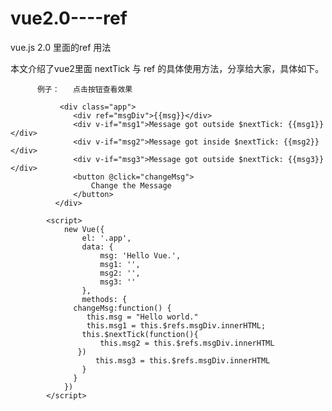 # vue2.0----ref
vue.js 2.0 里面的ref 用法
 
 
 本文介绍了vue2里面  nextTick 与 ref  的具体使用方法，分享给大家，具体如下。
 
 
   
        
          例子：   点击按钮查看效果
            
               <div class="app">
                  <div ref="msgDiv">{{msg}}</div>
                  <div v-if="msg1">Message got outside $nextTick: {{msg1}}</div>
                  <div v-if="msg2">Message got inside $nextTick: {{msg2}}</div>
                  <div v-if="msg3">Message got outside $nextTick: {{msg3}}</div>
                  <button @click="changeMsg">
                      Change the Message
                  </button>
              </div>
              
            <script>
                new Vue({
                    el: '.app',
                    data: {
                        msg: 'Hello Vue.',
                        msg1: '',
                        msg2: '',
                        msg3: ''
                    },
                    methods: {
                  changeMsg:function() {
                     this.msg = "Hello world."
                     this.msg1 = this.$refs.msgDiv.innerHTML;
                    this.$nextTick(function(){
                        this.msg2 = this.$refs.msgDiv.innerHTML
                   })
                       this.msg3 = this.$refs.msgDiv.innerHTML
                    }
                  }
                })
            </script>

        
        
        
        
        
        
        
